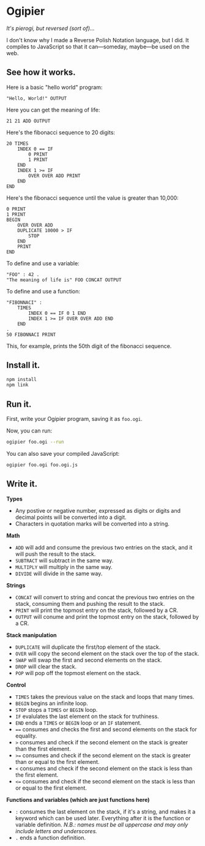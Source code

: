 # Ogipier

_It's pierogi, but reversed (sort of)..._

I don't know why I made a Reverse Polish Notation language, but I did. It compiles to JavaScript so that it can—someday, maybe—be used on the web.

## See how it works.

Here is a basic "hello world" program:

```ogipier
"Hello, World!" OUTPUT
```

Here you can get the meaning of life:

```ogipier
21 21 ADD OUTPUT
```

Here's the fibonacci sequence to 20 digits:

```ogipier
20 TIMES
	INDEX 0 == IF
		0 PRINT
		1 PRINT
	END
	INDEX 1 >= IF
		OVER OVER ADD PRINT
	END
END
```

Here's the fibonacci sequence until the value is greater than 10,000:

```ogipier
0 PRINT
1 PRINT
BEGIN
	OVER OVER ADD
	DUPLICATE 10000 > IF
		STOP
	END
	PRINT
END
```

To define and use a variable:

```ogipier
"FOO" : 42 .
"The meaning of life is" FOO CONCAT OUTPUT
```

To define and use a function:

```ogipier
"FIBONNACI" :
	TIMES
		INDEX 0 == IF 0 1 END
		INDEX 1 >= IF OVER OVER ADD END
	END
.
50 FIBONNACI PRINT
```

This, for example, prints the 50th digit of the fibonacci sequence.

## Install it.

```bash
npm install
npm link
```

## Run it.

First, write your Ogipier program, saving it as `foo.ogi`.

Now, you can run:

```bash
ogipier foo.ogi --run
```

You can also save your compiled JavaScript:

```bash
ogipier foo.ogi foo.ogi.js
```

## Write it.

**Types**

- Any postive or negative number, expressed as digits or digits and decimal points will be converted into a digit.
- Characters in quotation marks will be converted into a string.

**Math**

- `ADD` will add and consume the previous two entries on the stack, and it will push the result to the stack.
- `SUBTRACT` will subtract in the same way.
- `MULTIPLY` will multiply in the same way.
- `DIVIDE` will divide in the same way.

**Strings**

- `CONCAT` will convert to string and concat the previous two entries on the stack, consuming them and pushing the result to the stack.
- `PRINT` will print the topmost entry on the stack, followed by a CR.
- `OUTPUT` will conume and print the topmost entry on the stack, followed by a CR.

**Stack manipulation**

- `DUPLICATE` will duplicate the first/top element of the stack.
- `OVER` will copy the second element on the stack over the top of the stack.
- `SWAP` will swap the first and second elements on the stack.
- `DROP` will clear the stack.
- `POP` will pop off the topmost element on the stack.

**Control**

- `TIMES` takes the previous value on the stack and loops that many times.
- `BEGIN` begins an infinite loop.
- `STOP` stops a `TIMES` or `BEGIN` loop.
- `IF` evalulates the last element on the stack for truthiness.
- `END` ends a `TIMES` or `BEGIN` loop or an `IF` statement.
- `==` consumes and checks the first and second elements on the stack for equality.
- `>` consumes and check if the second element on the stack is greater than the first element.
- `>=` consumes and check if the second element on the stack is greater than or equal to the first element.
- `<` consumes and check if the second element on the stack is less than the first element.
- `<=` consumes and check if the second element on the stack is less than or equal to the first element.

**Functions and variables (which are just functions here)**

- `:` consumes the last element on the stack, if it's a string, and makes it a keyword which can be used later. Everything after it is the function or variable definition. _N.B.: names must be all uppercase and may only include letters and underscores._
- `.` ends a function definition.